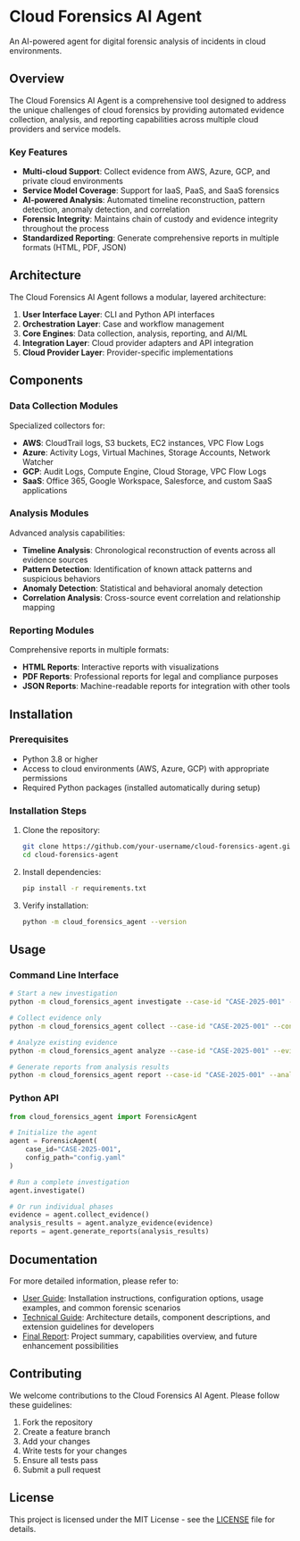 # Cloud Forensics AI Agent

An AI-powered agent for digital forensic analysis of incidents in cloud environments.

## Overview

The Cloud Forensics AI Agent is a comprehensive tool designed to address the unique challenges of cloud forensics by providing automated evidence collection, analysis, and reporting capabilities across multiple cloud providers and service models.

### Key Features

- **Multi-cloud Support**: Collect evidence from AWS, Azure, GCP, and private cloud environments
- **Service Model Coverage**: Support for IaaS, PaaS, and SaaS forensics
- **AI-powered Analysis**: Automated timeline reconstruction, pattern detection, anomaly detection, and correlation
- **Forensic Integrity**: Maintains chain of custody and evidence integrity throughout the process
- **Standardized Reporting**: Generate comprehensive reports in multiple formats (HTML, PDF, JSON)

## Architecture

The Cloud Forensics AI Agent follows a modular, layered architecture:

1. **User Interface Layer**: CLI and Python API interfaces
2. **Orchestration Layer**: Case and workflow management
3. **Core Engines**: Data collection, analysis, reporting, and AI/ML
4. **Integration Layer**: Cloud provider adapters and API integration
5. **Cloud Provider Layer**: Provider-specific implementations

## Components

### Data Collection Modules

Specialized collectors for:
- **AWS**: CloudTrail logs, S3 buckets, EC2 instances, VPC Flow Logs
- **Azure**: Activity Logs, Virtual Machines, Storage Accounts, Network Watcher
- **GCP**: Audit Logs, Compute Engine, Cloud Storage, VPC Flow Logs
- **SaaS**: Office 365, Google Workspace, Salesforce, and custom SaaS applications

### Analysis Modules

Advanced analysis capabilities:
- **Timeline Analysis**: Chronological reconstruction of events across all evidence sources
- **Pattern Detection**: Identification of known attack patterns and suspicious behaviors
- **Anomaly Detection**: Statistical and behavioral anomaly detection
- **Correlation Analysis**: Cross-source event correlation and relationship mapping

### Reporting Modules

Comprehensive reports in multiple formats:
- **HTML Reports**: Interactive reports with visualizations
- **PDF Reports**: Professional reports for legal and compliance purposes
- **JSON Reports**: Machine-readable reports for integration with other tools

## Installation

### Prerequisites

- Python 3.8 or higher
- Access to cloud environments (AWS, Azure, GCP) with appropriate permissions
- Required Python packages (installed automatically during setup)

### Installation Steps

1. Clone the repository:
   ```bash
   git clone https://github.com/your-username/cloud-forensics-agent.git
   cd cloud-forensics-agent
   ```

2. Install dependencies:
   ```bash
   pip install -r requirements.txt
   ```

3. Verify installation:
   ```bash
   python -m cloud_forensics_agent --version
   ```

## Usage

### Command Line Interface

```bash
# Start a new investigation
python -m cloud_forensics_agent investigate --case-id "CASE-2025-001" --config config.yaml

# Collect evidence only
python -m cloud_forensics_agent collect --case-id "CASE-2025-001" --config config.yaml

# Analyze existing evidence
python -m cloud_forensics_agent analyze --case-id "CASE-2025-001" --evidence-path "/path/to/evidence" --config config.yaml

# Generate reports from analysis results
python -m cloud_forensics_agent report --case-id "CASE-2025-001" --analysis-path "/path/to/analysis" --config config.yaml
```

### Python API

```python
from cloud_forensics_agent import ForensicAgent

# Initialize the agent
agent = ForensicAgent(
    case_id="CASE-2025-001",
    config_path="config.yaml"
)

# Run a complete investigation
agent.investigate()

# Or run individual phases
evidence = agent.collect_evidence()
analysis_results = agent.analyze_evidence(evidence)
reports = agent.generate_reports(analysis_results)
```

## Documentation

For more detailed information, please refer to:

- [User Guide](docs/user_guide.md): Installation instructions, configuration options, usage examples, and common forensic scenarios
- [Technical Guide](docs/technical_guide.md): Architecture details, component descriptions, and extension guidelines for developers
- [Final Report](docs/final_report.md): Project summary, capabilities overview, and future enhancement possibilities

## Contributing

We welcome contributions to the Cloud Forensics AI Agent. Please follow these guidelines:

1. Fork the repository
2. Create a feature branch
3. Add your changes
4. Write tests for your changes
5. Ensure all tests pass
6. Submit a pull request

## License

This project is licensed under the MIT License - see the [LICENSE](LICENSE) file for details.
